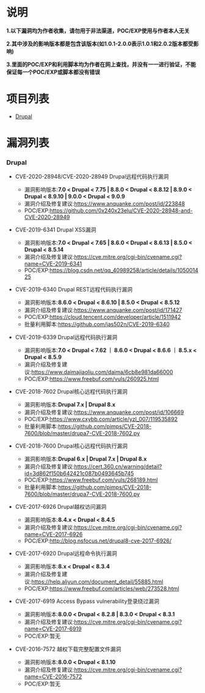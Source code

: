 # 说明
**1.以下漏洞均为作者收集，请勿用于非法渠道，POC/EXP使用与作者本人无关**

**2.其中涉及的影响版本都是包含该版本(如1.0.1-2.0.0表示1.0.1和2.0.2版本都受影响)**

**3.里面的POC/EXP和利用脚本均为作者在网上查找，并没有一一进行验证，不能保证每一个POC/EXP或脚本都没有错误**

# 项目列表
- [Drupal](#Drupal)

# 漏洞列表
### Drupal
- CVE-2020-28948/CVE-2020-28949 Drupal远程代码执行漏洞
  - 漏洞影响版本:**7.0 < Drupal < 7.75 | 8.8.0 < Drupal < 8.8.12 | 8.9.0 < Drupal < 8.9.10 | 9.0.0 < Drupal < 9.0.9**
  - 漏洞介绍及修复建议:https://www.anquanke.com/post/id/223848
  - POC/EXP:https://github.com/0x240x23elu/CVE-2020-28948-and-CVE-2020-28949

- CVE-2019-6341 Drupal XSS漏洞
  - 漏洞影响版本:**7.0 < Drupal < 7.65 | 8.6.0 < Drupal < 8.6.13 | 8.5.0 < Drupal < 8.5.14**
  - 漏洞介绍及修复建议:https://cve.mitre.org/cgi-bin/cvename.cgi?name=CVE-2019-6341
  - POC/EXP:https://blog.csdn.net/qq_40989258/article/details/105001425

- CVE-2019-6340 Drupal REST远程代码执行漏洞
  - 漏洞影响版本:**8.6.0 < Drupal < 8.6.10 | 8.5.0 < Drupal < 8.5.12**
  - 漏洞介绍及修复建议:https://www.anquanke.com/post/id/171427
  - POC/EXP:https://cloud.tencent.com/developer/article/1511942
  - 批量利用脚本:https://github.com/jas502n/CVE-2019-6340

- CVE-2019-6339 Drupal远程代码执行漏洞
  - 漏洞影响版本:**7.0 < Drupal < 7.62 ｜ 8.6.0 < Drupal < 8.6.6 ｜ 8.5.x < Drupal < 8.5.9**
  - 漏洞介绍及修复建议:https://www.daimajiaoliu.com/daima/6cb8e981da66000
  - POC/EXP:https://www.freebuf.com/vuls/260925.html

- CVE-2018-7602 Drupal核心远程代码执行漏洞
  - 漏洞影响版本:**Drupal 7.x | Drupal 8.x**
  - 漏洞介绍及修复建议:https://www.anquanke.com/post/id/106669
  - POC/EXP:https://www.cxybb.com/article/yzl_007/119535892
  - 批量利用脚本:https://github.com/pimps/CVE-2018-7600/blob/master/drupa7-CVE-2018-7602.py

- CVE-2018-7600 Drupal核心远程代码执行漏洞
  - 漏洞影响版本:**Drupal 6.x | Drupal 7.x | Drupal 8.x**
  - 漏洞介绍及修复建议:https://cert.360.cn/warning/detail?id=3d862f150b642421c087b0493645b745
  - POC/EXP:https://www.freebuf.com/vuls/268189.html
  - 批量利用脚本:https://github.com/pimps/CVE-2018-7600/blob/master/drupa7-CVE-2018-7600.py

- CVE-2017-6926 Drupal越权访问漏洞
  - 漏洞影响版本:**8.4.x < Drupal < 8.4.5**
  - 漏洞介绍及修复建议:https://cve.mitre.org/cgi-bin/cvename.cgi?name=CVE-2017-6926
  - POC/EXP:http://blog.nsfocus.net/drupal8-cve-2017-6926/

- CVE-2017-6920 Drupal远程命令执行漏洞
  - 漏洞影响版本:**8.x < Drupal < 8.3.4**
  - 漏洞介绍及修复建议:https://help.aliyun.com/document_detail/55885.html
  - POC/EXP:https://www.freebuf.com/articles/web/273528.html

- CVE-2017-6919 Access Bypass vulnerability登录绕过漏洞
  - 漏洞影响版本:**8.0.0 < Drupal < 8.2.8 | 8.3.0 < Drupal < 8.3.1**
  - 漏洞介绍及修复建议:https://cve.mitre.org/cgi-bin/cvename.cgi?name=CVE-2017-6919
  - POC/EXP:暂无

- CVE-2016-7572 越权下载完整配置文件漏洞
  - 漏洞影响版本:**8.0.0 < Drupal < 8.1.10**
  - 漏洞介绍及修复建议:https://cve.mitre.org/cgi-bin/cvename.cgi?name=CVE-2016-7572
  - POC/EXP:暂无




